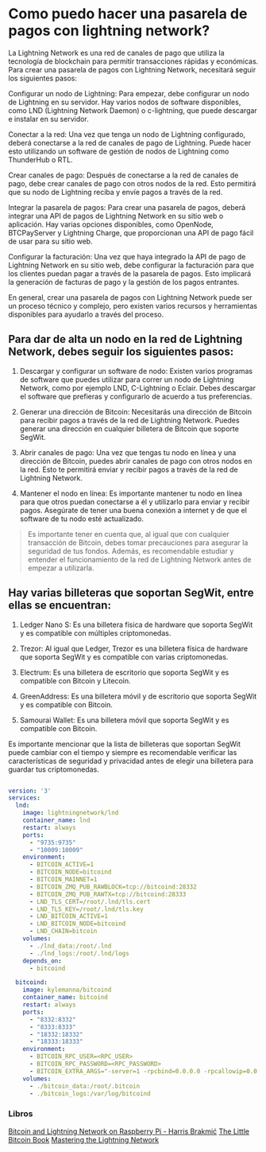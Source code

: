# Como puedo hacer una pasarela de pagos con lightning network? 

La Lightning Network es una red de canales de pago que utiliza la tecnología de blockchain para permitir transacciones rápidas y económicas. Para crear una pasarela de pagos con Lightning Network, necesitará seguir los siguientes pasos:

Configurar un nodo de Lightning: Para empezar, debe configurar un nodo de Lightning en su servidor. Hay varios nodos de software disponibles, como LND (Lightning Network Daemon) o c-lightning, que puede descargar e instalar en su servidor.

Conectar a la red: Una vez que tenga un nodo de Lightning configurado, deberá conectarse a la red de canales de pago de Lightning. Puede hacer esto utilizando un software de gestión de nodos de Lightning como ThunderHub o RTL.

Crear canales de pago: Después de conectarse a la red de canales de pago, debe crear canales de pago con otros nodos de la red. Esto permitirá que su nodo de Lightning reciba y envíe pagos a través de la red.

Integrar la pasarela de pagos: Para crear una pasarela de pagos, deberá integrar una API de pagos de Lightning Network en su sitio web o aplicación. Hay varias opciones disponibles, como OpenNode, BTCPayServer y Lightning Charge, que proporcionan una API de pago fácil de usar para su sitio web.

Configurar la facturación: Una vez que haya integrado la API de pago de Lightning Network en su sitio web, debe configurar la facturación para que los clientes puedan pagar a través de la pasarela de pagos. Esto implicará la generación de facturas de pago y la gestión de los pagos entrantes.

En general, crear una pasarela de pagos con Lightning Network puede ser un proceso técnico y complejo, pero existen varios recursos y herramientas disponibles para ayudarlo a través del proceso.

## Para dar de alta un nodo en la red de Lightning Network, debes seguir los siguientes pasos:

1. Descargar y configurar un software de nodo: Existen varios programas de software que puedes utilizar para correr un nodo de Lightning Network, como por ejemplo LND, C-Lightning o Eclair. Debes descargar el software que prefieras y configurarlo de acuerdo a tus preferencias.

2. Generar una dirección de Bitcoin: Necesitarás una dirección de Bitcoin para recibir pagos a través de la red de Lightning Network. Puedes generar una dirección en cualquier billetera de Bitcoin que soporte SegWit.

3. Abrir canales de pago: Una vez que tengas tu nodo en línea y una dirección de Bitcoin, puedes abrir canales de pago con otros nodos en la red. Esto te permitirá enviar y recibir pagos a través de la red de Lightning Network.

4. Mantener el nodo en línea: Es importante mantener tu nodo en línea para que otros puedan conectarse a él y utilizarlo para enviar y recibir pagos. Asegúrate de tener una buena conexión a internet y de que el software de tu nodo esté actualizado.

>Es importante tener en cuenta que, al igual que con cualquier transacción de Bitcoin, debes tomar precauciones para asegurar la seguridad de tus fondos. Además, es recomendable estudiar y entender el funcionamiento de la red de Lightning Network antes de empezar a utilizarla.


## Hay varias billeteras que soportan SegWit, entre ellas se encuentran:

1. Ledger Nano S: Es una billetera física de hardware que soporta SegWit y es compatible con múltiples criptomonedas.

2. Trezor: Al igual que Ledger, Trezor es una billetera física de hardware que soporta SegWit y es compatible con varias criptomonedas.

3. Electrum: Es una billetera de escritorio que soporta SegWit y es compatible con Bitcoin y Litecoin.

4. GreenAddress: Es una billetera móvil y de escritorio que soporta SegWit y es compatible con Bitcoin.

5. Samourai Wallet: Es una billetera móvil que soporta SegWit y es compatible con Bitcoin.

Es importante mencionar que la lista de billeteras que soportan SegWit puede cambiar con el tiempo y siempre es recomendable verificar las características de seguridad y privacidad antes de elegir una billetera para guardar tus criptomonedas.




```yml

version: '3'
services:
  lnd:
    image: lightningnetwork/lnd
    container_name: lnd
    restart: always
    ports:
      - "9735:9735"
      - "10009:10009"
    environment:
      - BITCOIN_ACTIVE=1
      - BITCOIN_NODE=bitcoind
      - BITCOIN_MAINNET=1
      - BITCOIN_ZMQ_PUB_RAWBLOCK=tcp://bitcoind:28332
      - BITCOIN_ZMQ_PUB_RAWTX=tcp://bitcoind:28333
      - LND_TLS_CERT=/root/.lnd/tls.cert
      - LND_TLS_KEY=/root/.lnd/tls.key
      - LND_BITCOIN_ACTIVE=1
      - LND_BITCOIN_NODE=bitcoind
      - LND_CHAIN=bitcoin
    volumes:
      - ./lnd_data:/root/.lnd
      - ./lnd_logs:/root/.lnd/logs
    depends_on:
      - bitcoind

  bitcoind:
    image: kylemanna/bitcoind
    container_name: bitcoind
    restart: always
    ports:
      - "8332:8332"
      - "8333:8333"
      - "18332:18332"
      - "18333:18333"
    environment:
      - BITCOIN_RPC_USER=<RPC_USER>
      - BITCOIN_RPC_PASSWORD=<RPC_PASSWORD>
      - BITCOIN_EXTRA_ARGS="-server=1 -rpcbind=0.0.0.0 -rpcallowip=0.0.0.0/0"
    volumes:
      - ./bitcoin_data:/root/.bitcoin
      - ./bitcoin_logs:/var/log/bitcoind
```



### Libros

[Bitcoin and Lightning Network on Raspberry Pi - Harris Brakmić](/libros/Harris%20Brakmi%C4%87%20-%20Bitcoin%20and%20Lightning%20Network%20on%20Raspberry%20Pi_%20Running%20Nodes%20on%20Pi3%2C%20Pi4%20and%20Pi%20Zero-Apress%20(2019).pdf)
[The Little Bitcoin Book](/libros/The%20Little%20Bitcoin%20Book.pdf)
[Mastering the Lightning Network](/libros/Andreas%20M.%20Antonopoulos%2C%20Olaoluwa%20Osuntokun%2C%20Ren%C3%A9%20Pickhardt%20-%20Mastering%20the%20Lightning%20Network_%20A%20Second%20Layer%20Blockchain%20Protocol%20for%20Instant%20Bitcoin%20Payments-O'Reilly%20Media%20(2021).pdf)